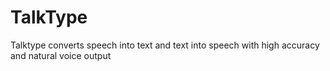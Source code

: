 # TalkType
Talktype converts speech into text and text into speech with high accuracy and natural voice output
